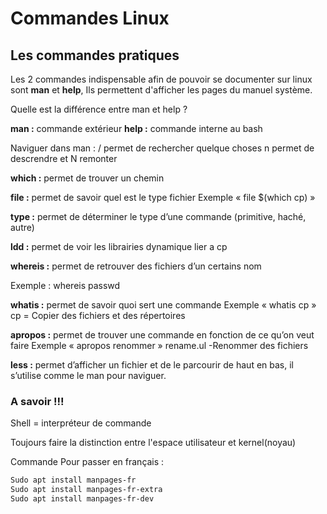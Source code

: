 # Commandes Linux


## Les commandes pratiques 

Les 2 commandes indispensable afin de pouvoir se documenter sur linux sont **man** et **help**, Ils permettent d'afficher les pages du manuel système.

Quelle est la différence entre man et help ?

**man :** commande extérieur
**help :** commande interne au bash

Naviguer dans man : 
/ permet de rechercher quelque choses
n permet de descrendre et N remonter

**which :** permet de trouver un chemin

**file :** permet de savoir quel est le type fichier 
    Exemple « file $(which cp) »


**type :** permet de déterminer le type d’une commande (primitive, haché, autre)

**ldd :** permet de voir les librairies dynamique lier a cp 

**whereis :** permet de retrouver des fichiers d’un certains nom 

Exemple : whereis passwd 

**whatis :** permet de savoir quoi sert une commande
    Exemple « whatis cp »  
    cp = Copier des fichiers et des répertoires

**apropos :** permet de trouver une commande en fonction de ce qu’on veut faire
    Exemple « apropos renommer » 
    rename.ul 	-Renommer des fichiers

**less :** permet d’afficher un fichier et de le parcourir de haut en bas, il s’utilise comme le man pour naviguer.

### A savoir !!!

Shell = interpréteur de commande 

Toujours faire la distinction entre l'espace utilisateur et kernel(noyau)

Commande Pour passer en français :
```bash
Sudo apt install manpages-fr
Sudo apt install manpages-fr-extra
Sudo apt install manpages-fr-dev
```
